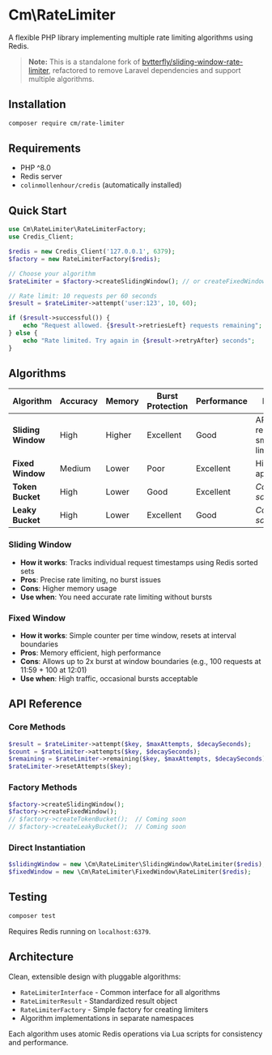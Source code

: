 # Cm\RateLimiter

A flexible PHP library implementing multiple rate limiting algorithms using Redis.

> **Note:** This is a standalone fork of [bvtterfly/sliding-window-rate-limiter](https://github.com/bvtterfly/sliding-window-rate-limiter), refactored to remove Laravel dependencies and support multiple algorithms.

## Installation

```bash
composer require cm/rate-limiter
```

## Requirements

- PHP ^8.0
- Redis server  
- `colinmollenhour/credis` (automatically installed)

## Quick Start

```php
use Cm\RateLimiter\RateLimiterFactory;
use Credis_Client;

$redis = new Credis_Client('127.0.0.1', 6379);
$factory = new RateLimiterFactory($redis);

// Choose your algorithm
$rateLimiter = $factory->createSlidingWindow(); // or createFixedWindow()

// Rate limit: 10 requests per 60 seconds
$result = $rateLimiter->attempt('user:123', 10, 60);

if ($result->successful()) {
    echo "Request allowed. {$result->retriesLeft} requests remaining";
} else {
    echo "Rate limited. Try again in {$result->retryAfter} seconds";
}
```

## Algorithms

| Algorithm | Accuracy | Memory | Burst Protection | Performance | Best For |
|-----------|----------|---------|------------------|-------------|-----------|
| **Sliding Window** | High | Higher | Excellent | Good | APIs requiring smooth rate limiting |
| **Fixed Window** | Medium | Lower | Poor | Excellent | High-traffic applications |
| **Token Bucket** | High | Lower | Good | Excellent | *Coming soon* |
| **Leaky Bucket** | High | Lower | Excellent | Good | *Coming soon* |

### Sliding Window
- **How it works**: Tracks individual request timestamps using Redis sorted sets
- **Pros**: Precise rate limiting, no burst issues
- **Cons**: Higher memory usage
- **Use when**: You need accurate rate limiting without bursts

### Fixed Window  
- **How it works**: Simple counter per time window, resets at interval boundaries
- **Pros**: Memory efficient, high performance
- **Cons**: Allows up to 2x burst at window boundaries (e.g., 100 requests at 11:59 + 100 at 12:01)
- **Use when**: High traffic, occasional bursts acceptable

## API Reference

### Core Methods
```php
$result = $rateLimiter->attempt($key, $maxAttempts, $decaySeconds);
$count = $rateLimiter->attempts($key, $decaySeconds);
$remaining = $rateLimiter->remaining($key, $maxAttempts, $decaySeconds);
$rateLimiter->resetAttempts($key);
```

### Factory Methods
```php
$factory->createSlidingWindow();
$factory->createFixedWindow();
// $factory->createTokenBucket();  // Coming soon
// $factory->createLeakyBucket();  // Coming soon
```

### Direct Instantiation
```php
$slidingWindow = new \Cm\RateLimiter\SlidingWindow\RateLimiter($redis);
$fixedWindow = new \Cm\RateLimiter\FixedWindow\RateLimiter($redis);
```

## Testing

```bash
composer test
```

Requires Redis running on `localhost:6379`.

## Architecture

Clean, extensible design with pluggable algorithms:

- `RateLimiterInterface` - Common interface for all algorithms
- `RateLimiterResult` - Standardized result object  
- `RateLimiterFactory` - Simple factory for creating limiters
- Algorithm implementations in separate namespaces

Each algorithm uses atomic Redis operations via Lua scripts for consistency and performance.